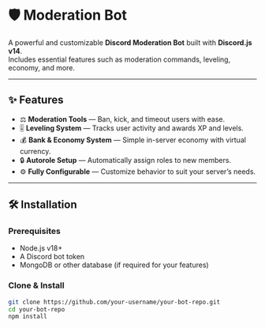 # 🛡️ Moderation Bot

A powerful and customizable **Discord Moderation Bot** built with **Discord.js v14**.  
Includes essential features such as moderation commands, leveling, economy, and more.

---

## ✨ Features

- ⚖️ **Moderation Tools** — Ban, kick, and timeout users with ease.
- 🎚️ **Leveling System** — Tracks user activity and awards XP and levels.
- 💰 **Bank & Economy System** — Simple in-server economy with virtual currency.
- 🔒 **Autorole Setup** — Automatically assign roles to new members.
- ⚙️ **Fully Configurable** — Customize behavior to suit your server’s needs.

---

## 🛠️ Installation

### Prerequisites

- Node.js v18+
- A Discord bot token
- MongoDB or other database (if required for your features)

### Clone & Install

```bash
git clone https://github.com/your-username/your-bot-repo.git
cd your-bot-repo
npm install
